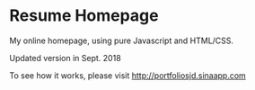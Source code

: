 Resume Homepage
================================

My online homepage, using pure Javascript and HTML/CSS.

Updated version in Sept. 2018

To see how it works, please visit http://portfoliosjd.sinaapp.com

